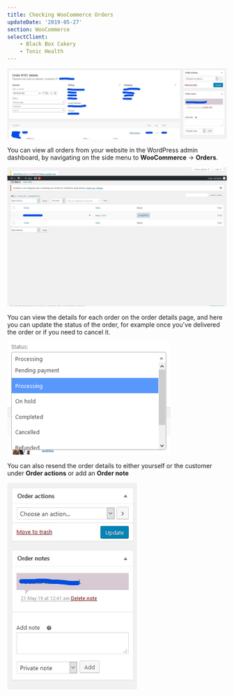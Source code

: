 ```yaml
---
title: Checking WooCommerce Orders
updateDate: '2019-05-27'
section: WooCommerce
selectClient:
    - Black Box Cakery
    - Tonic Health
---
```


![](../img/cms/woocommerce_order_details.jpg)

You can view all orders from your website in the WordPress admin dashboard, by navigating on the side menu to **WooCommerce** → **Orders**.

![](../img/cms/woocommerce_orders.jpg)

You can view the details for each order on the order details page, and here you can update the status of the order, for example once you've delivered the order or if you need to cancel it.

![](../img/cms/order_status.png)

You can also resend the order details to either yourself or the customer under **Order actions** or add an **Order note**

![](../img/cms/order_actions_notes.jpg)

